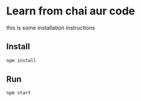 # Learn from chai aur code

this is some installation instructions

## Install

```bash
npm install
```

## Run
```bash
npm start
```

